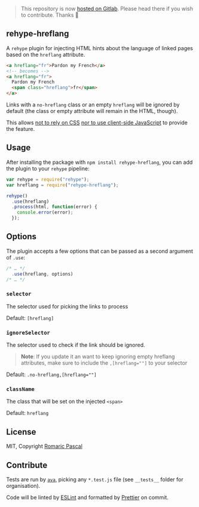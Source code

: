 > This repository is now [hosted on Gitlab](https://gitlab.com/romaricpascal/rehype-hreflang). Please head there if you wish to contribute. Thanks 🙂

rehype-hreflang
---

A `rehype` plugin for injecting HTML hints about the language of linked pages based on the `hreflang` attribute.

```html
<a hreflang="fr">Pardon my French</a>
<!-- becomes -->
<a hreflang="fr">
  Pardon my French 
  <span class="hreflang">fr</span>
</a>
```

Links with a `no-hreflang` class or an empty `hreflang` will be ignored by default (the class or empty attribute will remain in the HTML, though).

This allows [not to rely on CSS][wcag-failure] [nor to use client-side JavaScript][everyone-javascript] to provide the feature.

Usage
---

After installing the package with `npm install rehype-hreflang`, you can add the plugin to your `rehype` pipeline:

```js
var rehype = require("rehype");
var hreflang = require("rehype-hreflang");

rehype()
  .use(hreflang)
  .process(html, function(error) {
    console.error(error);
  });
```

Options
---

The plugin accepts a few options that can be passed as a second argument of `.use`:

```js
/* … */
  .use(hreflang, options)
/* … */
```

### `selector`

The selector used for picking the links to process

Default: `[hreflang]`

### `ignoreSelector`

The selector used to check if the link should be ignored.

> **Note**: If you update it an want to keep ignoring empty hreflang attributes, make sure to include the `,[hreflang=""]` to your selector

Default: `.no-hreflang,[hreflang=""]`

### `className`

The class that will be set on the injected `<span>`

Default: `hreflang`

License
---

MIT, Copyright [Romaric Pascal](https://romaricpascal.is)

Contribute
---

Tests are run by [`ava`][ava], picking any `*.test.js` file (see `__tests__` folder for organisation).

Code will be linted by [ESLint] and formatted by [Prettier] on commit.

[wcag-failure]: https://www.w3.org/WAI/WCAG21/Techniques/failures/F87
[everyone-javascript]: https://kryogenix.org/code/browser/everyonehasjs.html
[ava]: https://github.com/avajs/ava
[Eslint]: https://eslint.org/
[Prettier]: https://prettier.io/

